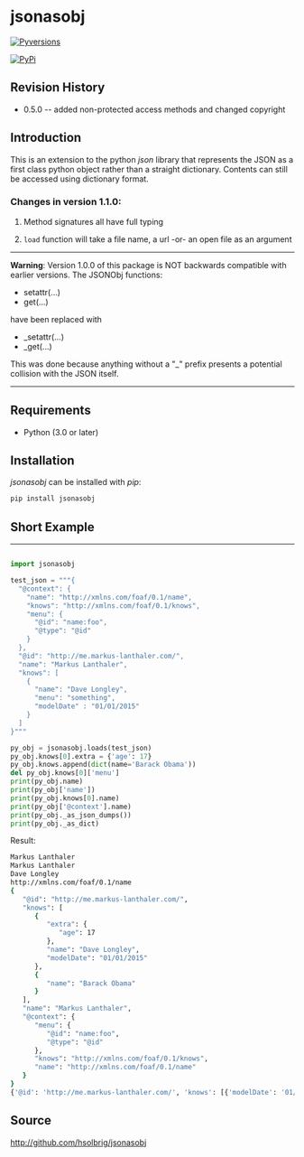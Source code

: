 # jsonasobj
[![Pyversions](https://img.shields.io/pypi/pyversions/jsonasobj.svg)](https://pypi.python.org/pypi/jsonasobj)

[![PyPi](https://version-image.appspot.com/pypi/?name=jsonasobj)](https://pypi.python.org/pypi/jsonasobj)

## Revision History
* 0.5.0 -- added non-protected access methods and changed copyright

## Introduction

This is an extension to the python *json* library that represents the JSON
as a first class python object rather than a straight 
dictionary.  Contents can still be accessed using dictionary format.

### Changes in version 1.1.0:
1) Method signatures all have full typing

2) `load` function will take a file name, a url -or- an open file as an argument


---
**Warning**: Version 1.0.0 of this package is NOT backwards compatible with earlier versions.  The JSONObj functions:
* setattr(...)
* get(...)

have been replaced with
* _setattr(...)
* _get(...)

This was done because anything without a "_" prefix presents a potential collision with the JSON itself.

---
## Requirements

* Python (3.0 or later)

## Installation

*jsonasobj* can be installed with *pip*:

```bash
pip install jsonasobj
```

## Short Example
--------------

```python

import jsonasobj

test_json = """{
  "@context": {
    "name": "http://xmlns.com/foaf/0.1/name",
    "knows": "http://xmlns.com/foaf/0.1/knows",
    "menu": {
      "@id": "name:foo",
      "@type": "@id"
    }
  },
  "@id": "http://me.markus-lanthaler.com/",
  "name": "Markus Lanthaler",
  "knows": [
    {
      "name": "Dave Longley",
      "menu": "something",
      "modelDate" : "01/01/2015"
    }
  ]
}"""

py_obj = jsonasobj.loads(test_json)
py_obj.knows[0].extra = {'age': 17}
py_obj.knows.append(dict(name='Barack Obama'))
del py_obj.knows[0]['menu']
print(py_obj.name)
print(py_obj['name'])
print(py_obj.knows[0].name)
print(py_obj['@context'].name)
print(py_obj._as_json_dumps())
print(py_obj._as_dict)
```

Result:

```bash
Markus Lanthaler
Markus Lanthaler
Dave Longley
http://xmlns.com/foaf/0.1/name
{
   "@id": "http://me.markus-lanthaler.com/",
   "knows": [
      {
         "extra": {
            "age": 17
         },
         "name": "Dave Longley",
         "modelDate": "01/01/2015"
      },
      {
         "name": "Barack Obama"
      }
   ],
   "name": "Markus Lanthaler",
   "@context": {
      "menu": {
         "@id": "name:foo",
         "@type": "@id"
      },
      "knows": "http://xmlns.com/foaf/0.1/knows",
      "name": "http://xmlns.com/foaf/0.1/name"
   }
}
{'@id': 'http://me.markus-lanthaler.com/', 'knows': [{'modelDate': '01/01/2015', 'extra': {'age': 17}, 'name': 'Dave Longley'}, {'name': 'Barack Obama'}], 'name': 'Markus Lanthaler', '@context': {'menu': {'@id': 'name:foo', '@type': '@id'}, 'knows': 'http://xmlns.com/foaf/0.1/knows', 'name': 'http://xmlns.com/foaf/0.1/name'}}
```

## Source

http://github.com/hsolbrig/jsonasobj

